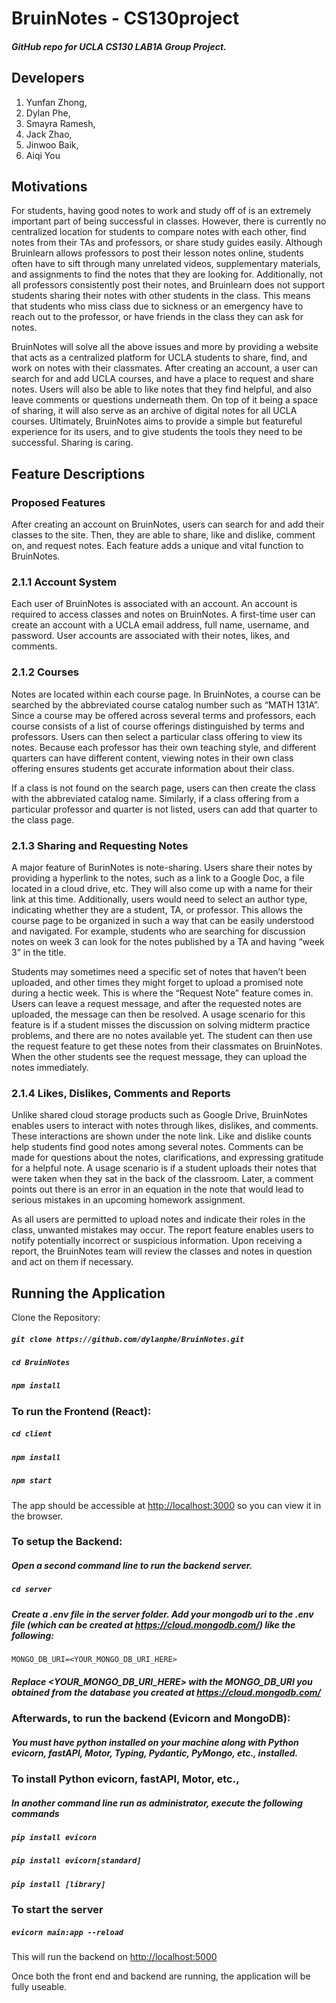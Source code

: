 BruinNotes - CS130project
=========================
##### GitHub repo for UCLA CS130 LAB1A Group Project. 
## Developers
1. Yunfan Zhong, 
2. Dylan Phe, 
3. Smayra Ramesh, 
4. Jack Zhao, 
5. Jinwoo Baik, 
6. Aiqi You
## Motivations

For students, having good notes to work and study off of is an extremely important part of being successful in classes. However, there is currently no centralized location for students to compare notes with each other, find notes from their TAs and professors, or share study guides easily. Although Bruinlearn allows professors to post their lesson notes online, students often have to sift through many unrelated videos, supplementary materials, and assignments to find the notes that they are looking for. Additionally, not all professors consistently post their notes, and Bruinlearn does not support students sharing their notes with other students in the class. This means that students who miss class due to sickness or an emergency have to reach out to the professor, or have friends in the class they can ask for notes.

BruinNotes will solve all the above issues and more by providing a website that acts as a centralized platform for UCLA students to share, find, and work on notes with their classmates. After creating an account, a user can search for and add UCLA courses, and have a place to request and share notes. Users will also be able to like notes that they find helpful, and also leave comments or questions underneath them. On top of it being a space of sharing, it will also serve as an archive of digital notes for all UCLA courses. Ultimately, BruinNotes aims to provide a simple but featureful experience for its users, and to give students the tools they need to be successful. Sharing is caring.

## Feature Descriptions
### Proposed Features
After creating an account on BruinNotes, users can search for and add their classes to the site. Then, they are able to share, like and dislike, comment on, and request notes. Each feature adds a unique and vital function to BruinNotes. 

### 2.1.1 Account System
Each user of BruinNotes is associated with an account. An account is required to access classes and notes on BruinNotes. A first-time user can create an account with a UCLA email address, full name, username, and password. User accounts are associated with their notes, likes, and comments. 
### 2.1.2 Courses
Notes are located within each course page. In BruinNotes, a course can be searched by the abbreviated course catalog number such as “MATH 131A”. Since a course may be offered across several terms and professors, each course consists of a list of course offerings distinguished by terms and professors. Users can then select a particular class offering to view its notes. Because each professor has their own teaching style, and different quarters can have different content, viewing notes in their own class offering ensures students get accurate information about their class. 

If a class is not found on the search page, users can then create the class with the abbreviated catalog name. Similarly, if a class offering from a particular professor and quarter is not listed, users can add that quarter to the class page. 
### 2.1.3 Sharing and Requesting Notes 
A major feature of BurinNotes is note-sharing. Users share their notes by providing a hyperlink to the notes, such as a link to a Google Doc, a file located in a cloud drive, etc. They will also come up with a name for their link at this time. Additionally, users would need to select an author type, indicating whether they are a student, TA, or professor. This allows the course page to be organized in such a way that can be easily understood and navigated. For example, students who are searching for discussion notes on week 3 can look for the notes published by a TA and having “week 3” in the title. 

Students may sometimes need a specific set of notes that haven’t been uploaded, and other times they might forget to upload a promised note during a hectic week. This is where the “Request Note” feature comes in. Users can leave a request message, and after the requested notes are uploaded, the message can then be resolved. A usage scenario for this feature is if a student misses the discussion on solving midterm practice problems, and there are no notes available yet. The student can then use the request feature to get these notes from their classmates on BruinNotes. When the other students see the request message, they can upload the notes immediately. 
### 2.1.4 Likes, Dislikes, Comments and Reports
Unlike shared cloud storage products such as Google Drive, BruinNotes enables users to interact with notes through likes, dislikes, and comments. These interactions are shown under the note link. Like and dislike counts help students find good notes among several notes. Comments can be made for questions about the notes, clarifications, and expressing gratitude for a helpful note. A usage scenario is if a student uploads their notes that were taken when they sat in the back of the classroom. Later, a comment points out there is an error in an equation in the note that would lead to serious mistakes in an upcoming homework assignment. 

As all users are permitted to upload notes and indicate their roles in the class, unwanted mistakes may occur. The report feature enables users to notify potentially incorrect or suspicious information. Upon receiving a report, the BruinNotes team will review the classes and notes in question and act on them if necessary.

## Running the Application

Clone the Repository:

##### `git clone https://github.com/dylanphe/BruinNotes.git`

##### `cd BruinNotes`

##### `npm install`

### To run the Frontend (React):

##### `cd client`

##### `npm install`

##### `npm start`

The app should be accessible at
[http://localhost:3000](http://localhost:3000) so you can view it in the browser.

### To setup the Backend:

##### Open a second command line to run the backend server.

##### `cd server`

##### Create a .env file in the server folder. Add your mongodb uri to the .env file (which can be created at https://cloud.mongodb.com/) like the following:
`MONGO_DB_URI=<YOUR_MONGO_DB_URI_HERE>`

##### Replace <YOUR_MONGO_DB_URI_HERE> with the MONGO_DB_URI you obtained from the database you created at https://cloud.mongodb.com/

### Afterwards, to run the backend (Evicorn and MongoDB):

##### You must have python installed on your machine along with Python evicorn, fastAPI, Motor, Typing, Pydantic, PyMongo, etc., installed.

### To install Python evicorn, fastAPI, Motor, etc.,

##### In another command line run as administrator, execute the following commands

##### `pip install evicorn`

##### `pip install evicorn[standard]`

##### `pip install [library]`

### To start the server

##### `evicorn main:app --reload`

This will run the backend on [http://localhost:5000](http://localhost:5000)

Once both the front end and backend are running, the application will be fully useable.

